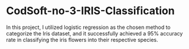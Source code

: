 # CodSoft-no-3-IRIS-Classification
In this project, I utilized logistic regression as the chosen method to categorize the Iris dataset, and it successfully achieved a 95% accuracy rate in classifying the iris flowers into their respective species.
